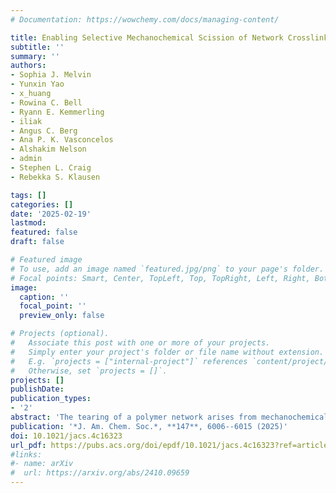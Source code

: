 ```yaml
---
# Documentation: https://wowchemy.com/docs/managing-content/

title: Enabling Selective Mechanochemical Scission of Network Crosslinks by Exchanging Single Carbon Atoms for Silicon
subtitle: ''
summary: ''
authors:
- Sophia J. Melvin
- Yunxin Yao
- x_huang
- Rowina C. Bell
- Ryann E. Kemmerling
- iliak
- Angus C. Berg
- Ana P. K. Vasconcelos
- Alshakim Nelson
- admin
- Stephen L. Craig
- Rebekka S. Klausen

tags: []
categories: []
date: '2025-02-19'
lastmod: 
featured: false
draft: false

# Featured image
# To use, add an image named `featured.jpg/png` to your page's folder.
# Focal points: Smart, Center, TopLeft, Top, TopRight, Left, Right, BottomLeft, Bottom, BottomRight.
image:
  caption: ''
  focal_point: ''
  preview_only: false

# Projects (optional).
#   Associate this post with one or more of your projects.
#   Simply enter your project's folder or file name without extension.
#   E.g. `projects = ["internal-project"]` references `content/project/deep-learning/index.md`.
#   Otherwise, set `projects = []`.
projects: []
publishDate: 
publication_types:
- '2'
abstract: 'The tearing of a polymer network arises from mechanochemically coupled bond-breaking events in the backbone of a polymer chain. An emerging research area is the identification of molecular strategies for network toughening, such as the strategic placement of mechanochemically reactive groups (e.g., scissile mechanophores) in the crosslinks of a network instead of in the load-bearing primary strands. These mechanically labile crosslinkers have typically relied on release of ring strain or weak covalent bonds for selective covalent bond scission. Here, we report a novel chemical design for accelerated mechanochemical bond scission based on replacing a single carbon atom in a crosslinker with a silicon atom. This single-atom replacement affords up to a two-fold increase in the tearing energy. We suggest a mechanism, validated by computational modeling, for accelerated mechanochemical Si–C bond scission based on minimizing the energy required to distort the starting material toward the transition-state geometry. We demonstrated the seamless incorporation of these scissile carbosilanes to toughen 3D-printed networks, which demonstrates their suitability for additive manufacturing processes.'
publication: '*J. Am. Chem. Soc.*, **147**, 6006--6015 (2025)'
doi: 10.1021/jacs.4c16323
url_pdf: https://pubs.acs.org/doi/epdf/10.1021/jacs.4c16323?ref=article_openPDF
#links:
#- name: arXiv
#  url: https://arxiv.org/abs/2410.09659
---
```

